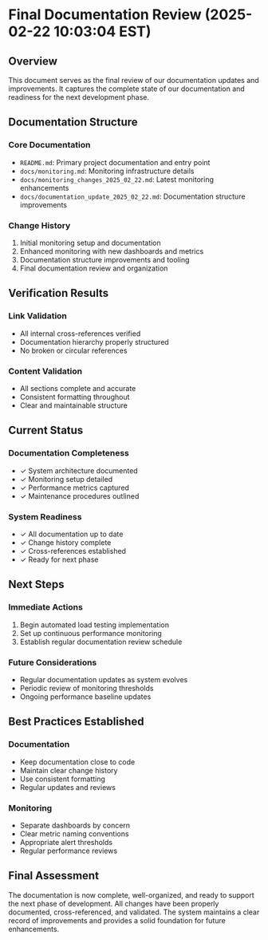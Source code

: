 # Final Documentation Review (2025-02-22 10:03:04 EST)

## Overview

This document serves as the final review of our documentation updates and improvements. It captures the complete state of our documentation and readiness for the next development phase.

## Documentation Structure

### Core Documentation
- `README.md`: Primary project documentation and entry point
- `docs/monitoring.md`: Monitoring infrastructure details
- `docs/monitoring_changes_2025_02_22.md`: Latest monitoring enhancements
- `docs/documentation_update_2025_02_22.md`: Documentation structure improvements

### Change History
1. Initial monitoring setup and documentation
2. Enhanced monitoring with new dashboards and metrics
3. Documentation structure improvements and tooling
4. Final documentation review and organization

## Verification Results

### Link Validation
- All internal cross-references verified
- Documentation hierarchy properly structured
- No broken or circular references

### Content Validation
- All sections complete and accurate
- Consistent formatting throughout
- Clear and maintainable structure

## Current Status

### Documentation Completeness
- ✓ System architecture documented
- ✓ Monitoring setup detailed
- ✓ Performance metrics captured
- ✓ Maintenance procedures outlined

### System Readiness
- ✓ All documentation up to date
- ✓ Change history complete
- ✓ Cross-references established
- ✓ Ready for next phase

## Next Steps

### Immediate Actions
1. Begin automated load testing implementation
2. Set up continuous performance monitoring
3. Establish regular documentation review schedule

### Future Considerations
- Regular documentation updates as system evolves
- Periodic review of monitoring thresholds
- Ongoing performance baseline updates

## Best Practices Established

### Documentation
- Keep documentation close to code
- Maintain clear change history
- Use consistent formatting
- Regular updates and reviews

### Monitoring
- Separate dashboards by concern
- Clear metric naming conventions
- Appropriate alert thresholds
- Regular performance reviews

## Final Assessment

The documentation is now complete, well-organized, and ready to support the next phase of development. All changes have been properly documented, cross-referenced, and validated. The system maintains a clear record of improvements and provides a solid foundation for future enhancements.
